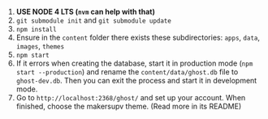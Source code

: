 1. **USE NODE 4 LTS (`nvm` can help with that)**
1. `git submodule init` and `git submodule update`
1. `npm install`
2. Ensure in the `content` folder there exists these subdirectories: `apps`, `data`, `images`, `themes`
2. `npm start`
3. If it errors when creating the database, start it in production mode (`npm start --production`) and rename the `content/data/ghost.db` file to `ghost-dev.db`. Then you can exit the process and start it in development mode.
4. Go to `http://localhost:2368/ghost/` and set up your account. When finished, choose the makersupv theme. (Read more in its README)
